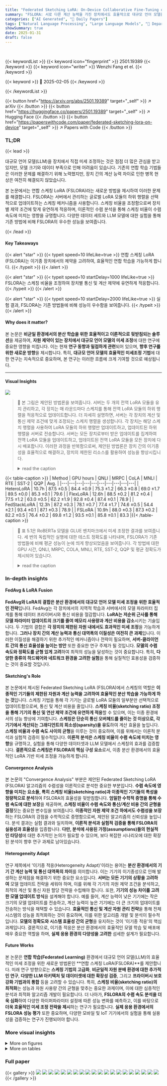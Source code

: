```yaml
---
title: "Federated Sketching LoRA: On-Device Collaborative Fine-Tuning of Large Language Models"
summary: "FSLORA: 서로 다른 계산 능력을 가진 장치에서도 효율적으로 대규모 언어 모델을 공동 미세 조정하는 획기적인 연합 학습 기법"
categories: ["AI Generated", "🤗 Daily Papers"]
tags: ["Natural Language Processing", "Large Language Models", "🏢 Department of Electrical and Computer Engineering, Purdue University",]
showSummary: true
date: 2025-01-31
draft: false
---
```


<br>

{{< keywordList >}}
{{< keyword icon="fingerprint" >}} 2501.19389 {{< /keyword >}}
{{< keyword icon="writer" >}} Wenzhi Fang et el. {{< /keyword >}}
 
{{< keyword >}} 🤗 2025-02-05 {{< /keyword >}}
 
{{< /keywordList >}}

{{< button href="https://arxiv.org/abs/2501.19389" target="_self" >}}
↗ arXiv
{{< /button >}}
{{< button href="https://huggingface.co/papers/2501.19389" target="_self" >}}
↗ Hugging Face
{{< /button >}}
{{< button href="https://paperswithcode.com/paper/federated-sketching-lora-on-device" target="_self" >}}
↗ Papers with Code
{{< /button >}}




### TL;DR


{{< lead >}}

대규모 언어 모델(LLM)을 장치에서 직접 미세 조정하는 것은 점점 더 많은 관심을 받고 있지만, 모델 크기와 데이터 부족으로 인해 어려움이 있습니다. 기존의 연합 학습 기법들은 이러한 문제를 해결하기 위해 노력했지만, 장치 간의 계산 능력 차이로 인한 병목 현상은 여전히 해결되지 않았습니다.  

본 논문에서는 연합 스케칭 LoRA (FSLORA)라는 새로운 방법을 제시하여 이러한 문제를 해결합니다. FSLORA는 서버에서 관리하는 글로벌 LoRA 모듈의 하위 행렬을 선택적으로 업데이트하는 스케칭 메커니즘을 사용합니다. 스케칭 비율을 조정함으로써 장치별 제약 조건에 맞게 유연하게 적응하며, 이론적인 수렴 분석을 통해 스케칭 비율이 수렴 속도에 미치는 영향을 규명합니다. 다양한 데이터 세트와 LLM 모델에 대한 실험을 통해 기존 방법에 비해 FSLORA의 우수한 성능을 보여줍니다.

{{< /lead >}}


#### Key Takeaways

{{< alert "star" >}}
{{< typeit speed=10 lifeLike=true >}} 연합 스케칭 LoRA (FSLORA)는 이기종 장치에서의 제약을 고려하여, 효율적인 연합 학습을 가능하게 합니다. {{< /typeit >}}
{{< /alert >}}

{{< alert "star" >}}
{{< typeit speed=10 startDelay=1000 lifeLike=true >}} FSLORA는 스케칭 비율을 조정하여 장치별 통신 및 계산 제약에 유연하게 적응합니다. {{< /typeit >}}
{{< /alert >}}

{{< alert "star" >}}
{{< typeit speed=10 startDelay=2000 lifeLike=true >}} 실험 결과, FSLORA는 기존 방법들에 비해 성능이 우수함을 보여줍니다. {{< /typeit >}}
{{< /alert >}}

#### Why does it matter?
본 논문은 **비균일 환경에서의 분산 학습을 위한 효율적이고 이론적으로 뒷받침되는 솔루션**을 제공하여, **자원 제약이 있는 장치에서 대규모 언어 모델의 미세 조정**에 대한 연구에 중요한 영향을 미칩니다. 이는 현재 **연구 동향과 밀접하게 관련**되어 있으며, **향후 연구를 위한 새로운 방향**을 제시합니다. 특히, **대규모 언어 모델의 효율적인 미세조정 기법**에 대한 연구는 지속적으로 중요하며, 본 연구는 이러한 흐름에 크게 기여할 것으로 예상됩니다.

------
#### Visual Insights



![](https://arxiv.org/html/2501.19389/extracted/6169909/Figure/Overview.png)

> 🔼 본 그림은 제안된 방법론을 보여줍니다. 서버는 두 개의 전역 LoRA 모듈을 유지 관리하고, 각 장치는 매 라운드마다 스케치를 통해 전역 LoRA 모듈의 하위 행렬을 적응적으로 업데이트합니다.  더 자세히 설명하면, 서버는 각 장치의 계산 및 통신 제약 조건에 맞게 조정되는 스케치 행렬을 생성합니다. 각 장치는 해당 스케치 행렬을 사용하여 LoRA 모듈의 하위 행렬만 업데이트하고, 업데이트된 하위 행렬을 서버로 전송합니다. 서버는 모든 장치로부터 받은 업데이트를 집계하여 전역 LoRA 모듈을 업데이트하고, 업데이트된 전역 LoRA 모듈을 모든 장치에 다시 배포합니다. 이러한 과정을 반복함으로써, 제안된 방법론은 장치 간의 이기종성을 효율적으로 해결하고, 장치의 제한된 리소스를 활용하여 성능을 향상시킵니다.
> <details>
> <summary>read the caption</summary>
> Figure 1: An illustration of our proposed methodology where the server maintains a pair of global LoRA modules while the devices adaptively update submatrices of the global LoRA modules through sketching during each round.
> </details>





{{< table-caption >}}
| Method | GPU hours | QNLI | MRPC | CoLA | MNLI | RTE | SST-2 | QQP | Avg. |
|---|---|---|---|---|---|---|---|---|---|
| HeteroLoRA | 10.7h | 87.5 ±0.5 | 84.4 ±0.9 | 75.3 ±1.2 | 66.3 ±0.8 | 69.0 ±1.7 | 89.5 ±0.0 | 85.3 ±0.1 | 79.6 |
| FlexLoRA | 12.6h | 88.5 ±0.2 | 81.2 ±0.4 | 77.5 ±1.2 | 63.0 ±0.5 | 62.2 ±1.9 | 92.8 ±0.4 | 87.4 ±0.1 | 78.9 |
| FedStackLoRA | 12.3h | 87.2 ±0.3 | 78.1 ±0.7 | 77.4 ±1.7 | 74.6 ±0.5 | 54.4 ±2.1 | 93.4 ±0.1 | 87.1 ±0.3 | 78.9 |
| FSLoRA | 10.9h | 88.0 ±0.3 | 87.3 ±0.2 | 82.2 ±0.5 | 76.4 ±0.2 | 69.8 ±1.2 | 93.5 ±0.1 | 85.8 ±0.1 | 83.3 |{{< /table-caption >}}

> 🔼 표 5.1은 RoBERTa 모델을 GLUE 벤치마크에서 미세 조정한 결과를 보여줍니다. 세 번의 독립적인 실행에 대한 테스트 정확도를 나타내며, FSLORA가 기존 방법들에 비해 평균 성능이 눈에 띄게 향상되었음을 보여줍니다. 각 방법에 대한 GPU 시간, QNLI, MRPC, COLA, MNLI, RTE, SST-2, QQP 및 평균 정확도가 제시되어 있습니다.
> <details>
> <summary>read the caption</summary>
> Table 5.1: Testing accuracy over 3 independent runs for fine-tuning the RoBERTa model on the GLUE benchmark. FSLoRA achieves a notable improvement in average performance compared to the baselines.
> </details>





### In-depth insights


#### FedAvg & LoRA Fusion
**FedAvg와 LoRA의 결합은 분산 환경에서의 대규모 언어 모델 미세 조정을 위한 효율적인 전략**입니다. FedAvg는 각 장치에서의 지역적 학습과 서버에서의 모델 파라미터 집계를 통해 데이터 프라이버시와 통신 비용을 절감합니다.  **LoRA는 저순위 근사를 통해 모델 파라미터 업데이트의 크기를 줄여 메모리 사용량과 계산 비용을 감소**시키는 기술입니다. 두 기법의 결합은 **각 장치의 제한된 자원 내에서도 효과적인 미세 조정**을 가능하게 합니다.  **그러나 장치 간의 계산 능력과 통신 대역폭의 이질성은 여전히 큰 과제**입니다.  이러한 이질성을 해결하기 위한 추가적인 메커니즘이나 전략이 필요하며, **서버-클라이언트 간의 통신 효율성을 높이는 방안** 또한 중요한 연구 주제가 될 것입니다.  **모델의 수렴 속도와 정확도를 균형 있게 고려**하여 최적의 성능을 달성하는 것이 중요합니다.  특히, **다양한 종류의 하드웨어와 네트워크 환경을 고려한 실험**을 통해 실질적인 효용성을 검증하는 것이 중요할 것입니다.

#### Sketching's Role
본 논문에서 제시된 Federated Sketching LoRA (FSLORA)에서 스케칭의 역할은 **이종적인 기기들의 제한된 자원과 계산 능력을 고려하여 효율적인 분산 학습을 가능하게 하는 것**입니다.  스케칭 기법을 통해 각 기기는 글로벌 LoRA 모듈의 일부분만 선택적으로 업데이트함으로써, 통신 및 계산 비용을 줄입니다.  **스케칭 비율(sketching ratio) 조정을 통해 기기의 통신 및 연산 제약 조건에 유연하게 적응**할 수 있으며, 이는 이종 환경에서의 성능 향상에 기여합니다.  **스케칭은 단순히 통신 오버헤드를 줄이는 것 이상으로, 각 기기에서 계산되는 그래디언트의 희소성(sparsity)을 유도**하여 계산 효율을 높입니다.  **스케칭 비율과 수렴 속도 사이의 균형**을 이루는 것이 중요하며, 이를 위해서는 이론적 분석과 실험적 검증이 필수적입니다.  **이론적 분석은 스케칭 비율이 수렴 속도에 미치는 영향**을 규명하고, 실험을 통해 다양한 데이터셋과 LLM 모델에서 스케칭의 효과를 검증합니다.  **결론적으로 스케칭은 FSLORA의 핵심 구성 요소**로서, 이종 분산 환경에서의 효율적인 LoRA 기반 미세 조정을 가능하게 합니다.

#### Convergence Analysis
본 논문의 "Convergence Analysis" 부분은 제안된 Federated Sketching LoRA (FSLORA) 알고리즘의 수렴성을 이론적으로 분석한 중요한 부분입니다.  **수렴 속도에 영향을 미치는 요소들, 특히 스케칭 비율(sketching ratio)과 이종적인 기기들의 특성을 정량적으로 분석**하여 FSLORA의 효율성을 뒷받침합니다.  **엄밀한 수학적 증명을 통해 수렴 속도에 대한 보장**을 제공하며, **스케칭 비율이 수렴 속도와 통신/계산 비용 간의 균형을 결정**짓는 중요한 변수임을 보여줍니다.  **이종적인 자원 제약 조건 하에서도 수렴성을 보장**하는 FSLORA의 강점을 수학적으로 증명함으로써, 제안된 알고리즘의 신뢰성을 높입니다.  분석 결과는 실험 결과와 일치하며, **이론적 분석과 실험적 검증을 통해 FSLORA의 실용성과 효율성**을 입증합니다.  **다만, 분석에 사용된 가정(assumptions)들의 현실적인 타당성**에 대한 추가적인 논의가 필요할 수 있으며, 보다 복잡한 시나리오에 대한 확장된 분석이 향후 연구 과제로 남아있습니다.

#### Heterogeneity Adapt
연구 제목에서 '이기종 적응(Heterogeneity Adapt)'이라는 용어는 **분산 환경에서의 기기 간 계산 능력 및 통신 대역폭의 차이**를 의미합니다. 이는 기기의 이기종성으로 인해 발생하는 문제점을 해결하기 위한 중요한 요소입니다.  **서버는 모든 기기의 상황을 고려하여** 모델 업데이트 전략을 세워야 하며, 이를 위해 각 기기의 자원 제약 조건을 분석하고, 최적의 계산 및 통신 자원 할당 전략을 수립해야 합니다. 또한, **기기의 성능 차이를 고려한 모델 업데이트 방식**을 설계해야 합니다. 예를 들어, 계산 능력이 낮은 기기에는 작은 크기의 모델 업데이트를 전송하고, 계산 능력이 높은 기기에는 더 큰 크기의 업데이트를 전송하는 방식을 채택할 수 있습니다.  **효율적인 통신 및 계산 자원 관리 전략**을 통해 전체 시스템의 성능을 최적화하는 것이 중요하며, 이를 위한 알고리즘 개발 및 분석이 필수적입니다.  **모델의 정확도와 시스템 효율성 간의 균형**을 유지하는 것이 '이기종 적응'의 핵심 과제입니다.  결론적으로, 이기종 적응은 분산 환경에서의 효율적인 모델 학습 및 배포에 매우 중요한 역할을 하며, **실제 응용 환경의 다양성을 고려한** 섬세한 설계가 필요합니다.

#### Future Works
본 논문은 **연합 학습(Federated Learning)** 환경에서 대규모 언어 모델(LLM)의 효율적인 미세 조정을 위한 새로운 방법론인 **연합 스케칭 LoRA(FSLORA)**를 제안합니다.  미래 연구 방향으로는 **스케칭 기법의 고급화**, **비균일적 자원 분배 환경에 대한 추가적인 연구**, **다양한 LLM 아키텍처 및 데이터셋에 대한 확장성 검증**, 그리고 **프라이버시 보호 강화 기법과의 통합** 등을 고려할 수 있습니다. 특히, **스케칭 비율(sketching ratio)의 최적화**는 성능과 자원 사용량 간의 균형을 맞추는 중요한 과제이며, 이에 대한 심층적인 분석과 최적화 알고리즘 개발이 필요합니다.  더 나아가, **FSLORA의 수렴 속도 분석을 더욱 심화**하여 다양한 하이퍼파라미터 설정에 따른 성능 변화를 예측하고, 이를 바탕으로 **더욱 효율적인 미세 조정 전략을 제시**하는 연구가 필요합니다.  **실제 응용 환경에서의 FSLORA 성능 평가** 또한 중요하며, 다양한 모바일 및 IoT 기기에서의 실험을 통해 실용성을 검증하는 연구가 진행되어야 합니다.


### More visual insights

<details>
<summary>More on figures
</summary>


![](https://arxiv.org/html/2501.19389/extracted/6169909/Figure/Results_RoBERTa.png)

> 🔼 그림 2는 RoBERTa 모델을 사용하여 GLUE 벤치마크에서 수행된 FSLORA와 기준 모델들의 수렴 거동을 보여줍니다. 7가지 과제에 대한 평균 테스트 정확도를 나타냅니다. FSLORA는 반복 횟수가 증가함에 따라 다른 기준 모델보다 빠르게 수렴하고 더 높은 정확도에 도달합니다.
> <details>
> <summary>read the caption</summary>
> Figure 2: Convergence behavior of FSLoRA and baselines on the GLUE benchmark with the RoBERTa model. Testing accuracy is averaged over seven tasks.
> </details>



![](https://arxiv.org/html/2501.19389/extracted/6169909/Figure/Results_RoBERTa_detail.png)

> 🔼 그림 3은 장치당 업로드 용량을 해당 계층의 전체 글로벌 LoRA 모듈 크기의 100배로 설정하고, 스케치 기법을 사용한 FSLoRA와 사용하지 않은 FSLoRA의 성능을 비교한 것입니다. GLUE 벤치마크와 RoBERTa 모델을 사용하여 실험을 수행했습니다. 결과적으로 스케치 기법을 사용한 FSLoRA가 더 나은 성능을 보여주어 스케치 기법의 효과를 검증했습니다. 이 그림은 다양한 크기의 LoRA 모듈에 대해 두 가지 방법의 정확도를 비교하여 스케치 기법의 효과를 보여줍니다.
> <details>
> <summary>read the caption</summary>
> Figure 3: Comparison between FSLoRA with and without sketching, where the upload budget for devices is set to 100×100\times100 × the full global LoRA modules at the corresponding rank. The experiment is performed on the GLUE benchmark and the RoBERTa model. FSLoRA with sketching obtains a better performance, validating the effectiveness of sketching.
> </details>



![](https://arxiv.org/html/2501.19389/extracted/6169909/Figure/Results_LLaMA_detail.png)

> 🔼 그림 6은 공통 상식 추론 벤치마크와 LLaMA-3.2-3B 모델을 사용하여 스케치 기법을 사용한 FSLORA와 사용하지 않은 FSLORA의 성능을 비교한 것입니다. 각 장치의 업로드 용량은 글로벌 LoRA 모듈 크기의 400배로 설정되었습니다. 실험 결과, 스케치 기법이 모든 과제에서 성능 향상을 가져왔다는 것을 보여줍니다. 8가지 과제의 평균 정확도는 그림 LABEL:fig:rank_varying에 나와 있습니다.
> <details>
> <summary>read the caption</summary>
> Figure 6: Comparison of FSLoRA with and without sketching, with an upload budget 400×400\times400 × the global LoRA module size at each rank. This is based on the commonsense reasoning benchmark and the LLaMA-3.2-3B model. We observe that the sketching mechanism improves performance across all considered tasks. The average accuracy of the eight tasks is shown in Figure LABEL:fig:rank_varying.
> </details>



![](https://arxiv.org/html/2501.19389/extracted/6169909/Figure/Impact_global_rank_detail.png)

> 🔼 본 그림은 고정된 크기의 로컬 LoRA 모듈 업데이트를 사용하여 글로벌 LoRA 모듈의 계층에 따른 FSLORA의 성능을 보여줍니다. Commonsense Reasoning 벤치마크와 LLaMA-3.2-3B 모델을 사용하여 실험을 진행했습니다. 글로벌 LoRA 모듈의 계층이 증가함에 따라 FSLORA의 성능이 향상되는 것을 확인할 수 있습니다. 8가지 작업에 대한 평균 정확도는 그림 LABEL:fig:global_rank에 나와 있습니다.
> <details>
> <summary>read the caption</summary>
> Figure 7: Impact of the rank of global LoRA modules on FSLoRA, given a fixed rank for the updated submatrices at the devices. This is based on the commonsense reasoning benchmark and the LLaMA-3.2-3B model. Overall, FSLoRA demonstrates improved performance as the global rank increases. The average accuracy of the eight tasks is shown in Figure LABEL:fig:global_rank.
> </details>



![](https://arxiv.org/html/2501.19389/extracted/6169909/Figure/Impact_topk.png)

> 🔼 그림 7은 공통 상식 추론 벤치마크에서 LLaMA-3.2-3B 모델을 사용하여 평가한 top-k 압축 및 스케치 기법 통합의 비교 결과를 보여줍니다. 결과는 두 직교 기법의 조합이 성능을 크게 향상시킨다는 것을 보여주며, 스케치와 top-k 압축을 통합하는 이점을 강조합니다. 보다 구체적으로, x축은 장치당 업로드 통신 부하(MB)를 나타내고 y축은 테스트 정확도를 나타냅니다. 다양한 스케치 비율(ki/r)에서 top-k 압축과 스케치의 성능을 비교하여 스케치 비율이 낮을수록 동일한 통신 비용에 대해 더 높은 테스트 정확도를 달성하여 효율성을 더욱 높이는 것을 보여줍니다.
> <details>
> <summary>read the caption</summary>
> Figure 8: Comparison of top-k compression and its integration with sketching, evaluated on the commonsense reasoning benchmark using the LLaMA-3.2-3B model. The results show that combining these two orthogonal techniques significantly enhances performance, demonstrating the benefits of integrating sketching with top-k compression.
> </details>



![](https://arxiv.org/html/2501.19389/extracted/6169909/Figure/More_Device_50_detail.png)

> 🔼 그림 9는 Commonsense Reasoning benchmark 및 LLaMA-3.2-3B 모델을 사용하여 평가한, 스케치 기법 적용 유무에 따른 FSLORA의 성능 비교 결과를 보여줍니다. 각 등급에서 글로벌 LoRA 모듈 크기의 400배에 해당하는 업로드 용량을 사용했으며, 디바이스 수는 50개로 설정했습니다. 스케치 기법을 사용했을 때 모든 과제에서 성능이 향상됨을 알 수 있습니다. 8개 과제의 평균 정확도는 그림 10에 제시되어 있습니다.
> <details>
> <summary>read the caption</summary>
> Figure 9: Comparison of FSLoRA with and without sketching, with an upload budget 400×400\times400 × the global LoRA module size at each rank, evaluated on the commonsense reasoning benchmark and the LLaMA-3.2-3B model. The number of devices is set to 50505050. We observe that the sketching mechanism improves performance across all considered tasks. The average accuracy of the eight tasks is shown in Figure 10.
> </details>



![](https://arxiv.org/html/2501.19389/extracted/6169909/Figure/More_Device_50.png)

> 🔼 그림 10은 공통 상식 추론 벤치마크의 8가지 작업에 대해 평균화된 결과를 보여줍니다. 각 작업에 대해 LLaMA-3.2B 모델을 사용하여 평가했습니다. 장치 수는 50개로 설정하고, 업로드 용량은 각 계층의 글로벌 LoRA 모듈 크기의 400배로 설정했습니다.  FSLORA(Federated Sketching LoRA)와 스케칭 없이 FSLORA를 비교하여 스케칭이 성능 향상에 미치는 영향을 보여줍니다.  각 그래프의 x축은 LoRA 모듈의 계층(rank)을 나타내고, y축은 테스트 정확도를 나타냅니다.
> <details>
> <summary>read the caption</summary>
> Figure 10: Comparison of FSLoRA with and without sketching, with an upload budget 400×400\times400 × the global LoRA module size at each rank, evaluated on the LLaMA-3.2-3B model. The number of devices is set to 50505050. The results are averaged over eight tasks from the commonsense reasoning benchmark.
> </details>



</details>




<details>
<summary>More on tables
</summary>


{{< table-caption >}}
| Method | GPU hours | ARC-c | ARC-e | BoolQ | HellaSwag | OBQA | PIQA | SIQA | WinoGrande | Avg. |
|---|---|---|---|---|---|---|---|---|---|---|
| HeteroLoRA | 44.2h | 69.2 ±0.2 | 84.6 ±0.2 | 68.4 ±0.5 | 80.0 ±0.7 | 69.9 ±0.0 | 77.3 ±0.0 | 68.7 ±0.3 | 72.0 ±0.3 | 73.8 |
| FlexLoRA | 60.8h | 69.9 ±0.3 | 84.7 ±0.4 | 66.9 ±0.2 | 80.5 ±0.4 | 72.3 ±0.1 | 78.1 ±0.2 | 70.4 ±0.4 | 73.3 ±0.5 | 74.5 |
| FedStackLoRA | 56.2h | 67.5 ±0.7 | 83.1 ±0.5 | 65.8 ±0.9 | 78.4 ±0.5 | 69.2 ±0.7 | 75.5 ±0.6 | 67.1 ±0.3 | 71.5 ±0.5 | 72.3 |
| FSLoRA | 44.5h | 73.8 ±0.6 | 86.2 ±0.1 | 68.5 ±0.1 | 83.1 ±1.1 | 78.7 ±0.3 | 82.0 ±0.2 | 75.8 ±0.0 | 74.8 ±0.6 | 77.9 |{{< /table-caption >}}
> 🔼 표 5.2는 LLaMA-3.2-3B 모델을 사용하여 상식 추론 벤치마크에서 미세 조정을 수행한 결과에 대한 테스트 정확도를 보여줍니다. 세 번의 독립적인 실행에 걸쳐 얻은 결과를 보여주며, 각 작업에 대한 평균 정확도를 제시합니다.  FSLORA는 기준 방법들과 비교하여 모든 작업에서 일관되게 성능 향상을 보임을 알 수 있습니다.  이 표는 다양한 상식 추론 작업에서 FSLORA의 효과를 정량적으로 평가합니다.
> <details>
> <summary>read the caption</summary>
> Table 5.2:  Testing accuracy over 3 independent runs for fine-tuning the LLaMA-3.2-3B model on the commonsense reasoning benchmark. FSLoRA demonstrates consistent performance improvement across these tasks compared to baselines.
> </details>

{{< table-caption >}}
| Hyperparameter | RoBERTa & GLUE | LLaMA-3.2-3B & Commensense Reasoning |
|---|---|---|
| Batch size | 16 | 16 |
| LoRA dropout rate | 0.1 | 0.1 |
| Learning rate, γ | 5e-4 | 3e-4 |
| Communication round, T | 200 | 750 |
| Local iteration number, H | 50 | 20 |
| Number of edge devices, N | 20 | 20 |
| Target module | [“query”, “value”, “classification head”] | [“q_proj”, “k_proj”, “v_proj”, “up_proj”, “down_proj”] |{{< /table-caption >}}
> 🔼 표 A.1은 RoBERTa 모델과 GLUE 벤치마크, 그리고 LLaMA-3.2-3B 모델과 상식 추론 벤치마크에 사용된 하이퍼파라미터들을 보여줍니다.  표에는 배치 크기, LoRA 드롭아웃 비율, 학습률, 통신 라운드 수, 로컬 반복 횟수, 에지 디바이스 수, 그리고 목표 모듈 등의 하이퍼파라미터 값들이 각 벤치마크별로 상세하게 제시되어 있습니다. 이 표는 실험 설정의 재현성을 높이고, 다른 연구자들이 동일한 실험 환경을 구축하는 데 도움을 주기 위해 포함되었습니다.
> <details>
> <summary>read the caption</summary>
> Table A.1:  The hyperparameters for RoBERTa & GLUE and LLaMA-3.2-3B & Commensense Reasoning benchmarks.
> </details>

{{< table-caption >}}
| Dataset | Input Template |
|---|---| 
| ARC-c/e | <img src="https://arxiv.org/html/2501.19389/A2.T1.1.1.1.1.1.p1.pic1.png" > | 
| BoolQ | <img src="https://arxiv.org/html/2501.19389/A2.T1.2.2.1.1.1.p1.pic1.png"> | 
| HellaSwag | <img src="https://arxiv.org/html/2501.19389/A2.T1.3.3.1.1.1.p1.pic1.png"> | 
| OBQA | <img src="https://arxiv.org/html/2501.19389/A2.T1.4.4.1.1.1.p1.pic1.png"> | 
| PIQA | <img src="https://arxiv.org/html/2501.19389/A2.T1.5.5.1.1.1.p1.pic1.png"> | 
| SIQA | <img src="https://arxiv.org/html/2501.19389/A2.T1.6.6.1.1.1.p1.pic1.png"> | 
| WinoGrande | <img src="https://arxiv.org/html/2501.19389/A2.T1.7.7.1.1.1.p1.pic1.png"> |{{< /table-caption >}}
> 🔼 표 B.1은 Commonsense170K 데이터셋(Hu et al., 2023)의 프롬프트 템플릿을 보여줍니다.  Commonsense170K 데이터셋은 ARC-c/e, BoolQ, HellaSwag, OBQA, PIQA, SIQA, WinoGrande 등 여러 개의 데이터셋을 합쳐 만든 것으로, 각 데이터셋의 질문 유형과 답변 형식이 다릅니다. 표는 각 데이터셋에 대한 프롬프트(질문)의 예시와 답변 형식을 보여주어, 모델이 각 데이터셋의 질문 유형에 맞춰 답변을 생성하도록 돕는 역할을 합니다.  각 행은 하나의 데이터셋을 나타내고, 'Dataset' 열에는 데이터셋 이름, 'Input Template' 열에는 해당 데이터셋의 질문 템플릿을 설명합니다.
> <details>
> <summary>read the caption</summary>
> Table B.1: The prompt template of the Commonsense170K dataset (Hu et al., 2023).
> </details>

</details>




### Full paper

{{< gallery >}}
<img src="paper_images/1.png" class="grid-w50 md:grid-w33 xl:grid-w25" />
<img src="paper_images/2.png" class="grid-w50 md:grid-w33 xl:grid-w25" />
<img src="paper_images/3.png" class="grid-w50 md:grid-w33 xl:grid-w25" />
<img src="paper_images/4.png" class="grid-w50 md:grid-w33 xl:grid-w25" />
<img src="paper_images/5.png" class="grid-w50 md:grid-w33 xl:grid-w25" />
<img src="paper_images/6.png" class="grid-w50 md:grid-w33 xl:grid-w25" />
<img src="paper_images/7.png" class="grid-w50 md:grid-w33 xl:grid-w25" />
<img src="paper_images/8.png" class="grid-w50 md:grid-w33 xl:grid-w25" />
<img src="paper_images/9.png" class="grid-w50 md:grid-w33 xl:grid-w25" />
<img src="paper_images/10.png" class="grid-w50 md:grid-w33 xl:grid-w25" />
<img src="paper_images/11.png" class="grid-w50 md:grid-w33 xl:grid-w25" />
<img src="paper_images/12.png" class="grid-w50 md:grid-w33 xl:grid-w25" />
<img src="paper_images/13.png" class="grid-w50 md:grid-w33 xl:grid-w25" />
<img src="paper_images/14.png" class="grid-w50 md:grid-w33 xl:grid-w25" />
<img src="paper_images/15.png" class="grid-w50 md:grid-w33 xl:grid-w25" />
<img src="paper_images/16.png" class="grid-w50 md:grid-w33 xl:grid-w25" />
<img src="paper_images/17.png" class="grid-w50 md:grid-w33 xl:grid-w25" />
<img src="paper_images/18.png" class="grid-w50 md:grid-w33 xl:grid-w25" />
<img src="paper_images/19.png" class="grid-w50 md:grid-w33 xl:grid-w25" />
<img src="paper_images/20.png" class="grid-w50 md:grid-w33 xl:grid-w25" />
{{< /gallery >}}